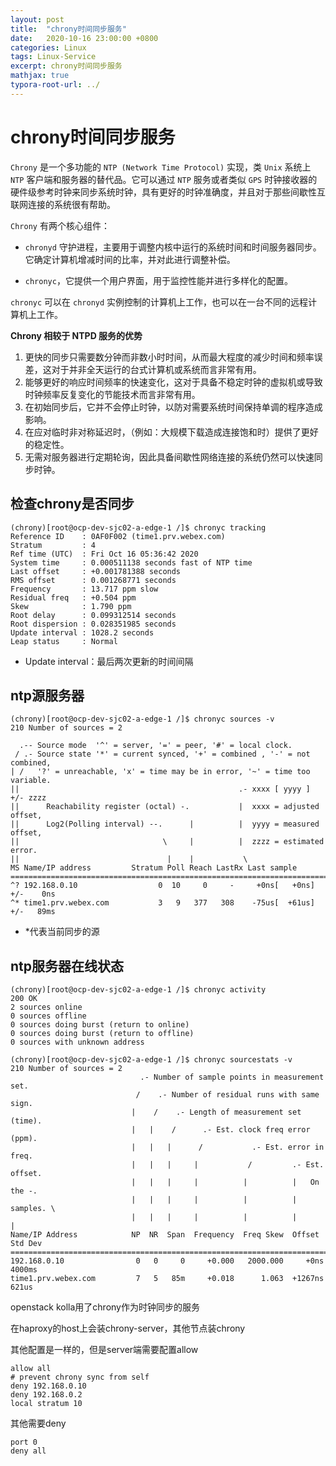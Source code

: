 ```yaml
---
layout: post
title:  "chrony时间同步服务"
date:   2020-10-16 23:00:00 +0800
categories: Linux
tags: Linux-Service
excerpt: chrony时间同步服务
mathjax: true
typora-root-url: ../
---
```


# chrony时间同步服务

`Chrony` 是一个多功能的 `NTP (Network Time Protocol)` 实现，类 `Unix` 系统上 `NTP` 客户端和服务器的替代品。它可以通过 `NTP` 服务或者类似 `GPS` 时钟接收器的硬件级参考时钟来同步系统时钟，具有更好的时钟准确度，并且对于那些间歇性互联网连接的系统很有帮助。

`Chrony` 有两个核心组件：

*  `chronyd` 守护进程，主要用于调整内核中运行的系统时间和时间服务器同步。它确定计算机增减时间的比率，并对此进行调整补偿。

*  `chronyc`，它提供一个用户界面，用于监控性能并进行多样化的配置。

  `chronyc` 可以在 `chronyd` 实例控制的计算机上工作，也可以在一台不同的远程计算机上工作。

**Chrony 相较于 NTPD 服务的优势**

1. 更快的同步只需要数分钟而非数小时时间，从而最大程度的减少时间和频率误差，这对于并非全天运行的台式计算机或系统而言非常有用。
2. 能够更好的响应时间频率的快速变化，这对于具备不稳定时钟的虚拟机或导致时钟频率反复变化的节能技术而言非常有用。
3. 在初始同步后，它并不会停止时钟，以防对需要系统时间保持单调的程序造成影响。
4. 在应对临时非对称延迟时，（例如：大规模下载造成连接饱和时）提供了更好的稳定性。
5. 无需对服务器进行定期轮询，因此具备间歇性网络连接的系统仍然可以快速同步时钟。

## 检查chrony是否同步

```shell
(chrony)[root@ocp-dev-sjc02-a-edge-1 /]$ chronyc tracking
Reference ID    : 0AF0F002 (time1.prv.webex.com)
Stratum         : 4
Ref time (UTC)  : Fri Oct 16 05:36:42 2020
System time     : 0.000511138 seconds fast of NTP time
Last offset     : +0.001781388 seconds
RMS offset      : 0.001268771 seconds
Frequency       : 13.717 ppm slow
Residual freq   : +0.504 ppm
Skew            : 1.790 ppm
Root delay      : 0.099312514 seconds
Root dispersion : 0.028351985 seconds
Update interval : 1028.2 seconds
Leap status     : Normal
```

* Update interval：最后两次更新的时间间隔

## ntp源服务器

```shell
(chrony)[root@ocp-dev-sjc02-a-edge-1 /]$ chronyc sources -v
210 Number of sources = 2

  .-- Source mode  '^' = server, '=' = peer, '#' = local clock.
 / .- Source state '*' = current synced, '+' = combined , '-' = not combined,
| /   '?' = unreachable, 'x' = time may be in error, '~' = time too variable.
||                                                 .- xxxx [ yyyy ] +/- zzzz
||      Reachability register (octal) -.           |  xxxx = adjusted offset,
||      Log2(Polling interval) --.      |          |  yyyy = measured offset,
||                                \     |          |  zzzz = estimated error.
||                                 |    |           \
MS Name/IP address         Stratum Poll Reach LastRx Last sample               
===============================================================================
^? 192.168.0.10                  0  10     0     -     +0ns[   +0ns] +/-    0ns
^* time1.prv.webex.com           3   9   377   308    -75us[  +61us] +/-   89ms
```

* *代表当前同步的源

## ntp服务器在线状态

```shell
(chrony)[root@ocp-dev-sjc02-a-edge-1 /]$ chronyc activity
200 OK
2 sources online
0 sources offline
0 sources doing burst (return to online)
0 sources doing burst (return to offline)
0 sources with unknown address

(chrony)[root@ocp-dev-sjc02-a-edge-1 /]$ chronyc sourcestats -v
210 Number of sources = 2
                             .- Number of sample points in measurement set.
                            /    .- Number of residual runs with same sign.
                           |    /    .- Length of measurement set (time).
                           |   |    /      .- Est. clock freq error (ppm).
                           |   |   |      /           .- Est. error in freq.
                           |   |   |     |           /         .- Est. offset.
                           |   |   |     |          |          |   On the -.
                           |   |   |     |          |          |   samples. \
                           |   |   |     |          |          |             |
Name/IP Address            NP  NR  Span  Frequency  Freq Skew  Offset  Std Dev
==============================================================================
192.168.0.10                0   0     0     +0.000   2000.000     +0ns  4000ms
time1.prv.webex.com         7   5   85m     +0.018      1.063  +1267ns   621us
```

openstack kolla用了chrony作为时钟同步的服务

在haproxy的host上会装chrony-server，其他节点装chrony

其他配置是一样的，但是server端需要配置allow

```shell
allow all
# prevent chrony sync from self
deny 192.168.0.10
deny 192.168.0.2
local stratum 10
```

其他需要deny

```shell
port 0
deny all
```

